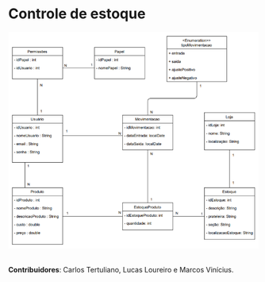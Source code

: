 # Controle de estoque

<img src="assets\diagrama.png" width="900px"> <img/>

**Contribuidores**: Carlos Tertuliano, Lucas Loureiro e Marcos Vinícius.
